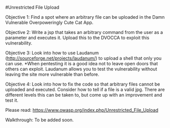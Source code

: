 #Unrestricted File Upload

Objective 1:  Find a spot where an arbitrary file can be uploaded in the Damn Vulnerable Overpoweringly Cute Cat App.

Objective 2:  Write a jsp that takes an arbitrary command from the user as a parameter and executes it.  Upload this to the DVOCCA to exploit this vulnerability.

Objective 3:  Look into how to use Laudanum (http://sourceforge.net/projects/laudanum/) to upload a shell that only you can use.  *When pentesting it is a good idea not to leave open doors that others can exploit.  Laudanum allows you to test the vulnerability without leaving the site more vulnerable than before.

Objective 4:  Look into how to fix the code so that arbitrary files cannot be uploaded and executed.  Consider how to tell if a file is a valid jpg.  There are different levels this can be taken to, but come up with an improvement and test it.

Please read:
https://www.owasp.org/index.php/Unrestricted_File_Upload

Walkthrough:
To be added soon.
